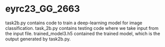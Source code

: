# eyrc23_GG_2663
task2b.py contains code to train a deep-learning model for image classification.
task_2b.py contains testing code where we take input from the input file.
trained_model3.h5 contained the trained model, which is the output generated by task2b.py.

